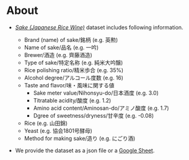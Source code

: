 # About
- [*Sake (Japanese Rice Wine)*](https://en.wikipedia.org/wiki/Sake) dataset includes following information.
  - Brand (name) of sake/銘柄 (e.g. 英勲)
  - Name of sake/品名 (e.g. 一吟)
  - Brewer/酒造 (e.g. 齊藤酒造)
  - Type of sake/特定名称 (e.g. 純米大吟醸)
  - Rice polishing ratio/精米歩合 (e.g. 35%)
  - Alcohol degree/アルコール度数 (e.g. 16)
  - Taste and flavor/味・風味に関する値
    - Sake meter value/Nihonsyu-do/日本酒度 (e.g. 3.0)
    - Titratable acidity/酸度 (e.g. 1.2)
    - Amino acid content/Aminosan-do/アミノ酸度 (e.g. 1.7)
    - Dgree of sweetness/dryness/甘辛度 (e.g. -0.08)
  - Rice (e.g. 山田錦)
  - Yeast (e.g. 協会1801号酵母)
  - Method for making sake/造り (e.g. にごり酒)
  
- We provide the dataset as a json file or a [Google Sheet](https://docs.google.com/spreadsheets/d/1O46CJxzCWOEK2akm5HRWcs1kK6k-aDStZ_yauIqxyvs/edit?usp=sharing).

